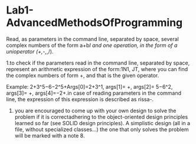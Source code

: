 # Lab1-AdvancedMethodsOfProgramming

Read, as parameters in the command line, separated by space, several complex numbers of the form a+b*I and one operation, in the form of a unioperator (+,-,*,/).

1.to check if the parameters read in the command line, separated by space, represent an arithmetic expression of the form:1N1, JT, where you can find the complex numbers of form +, and that is the given operator.

Example: 2+3^5−6−2^5+Args[0]=2+3^1, args[1]= +, args[2]= 5−6^2, args[3]= +, args[4]=−2+.in case of reading parameters in the command line, the expression of this expression is described as rissa-.

1) you are encouraged to come up with your own design to solve the problem if it is correctadhering to the object-oriented design principles learned so far (see SOLID design principles). A simplistic design (all in a file, without specialized classes...) the one that only solves the problem will be marked with a note 8.
